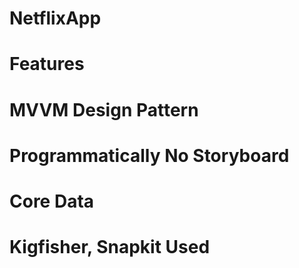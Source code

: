 # NetflixApp

# Features
# MVVM Design Pattern
# Programmatically No Storyboard
# Core Data
# Kigfisher, Snapkit Used
